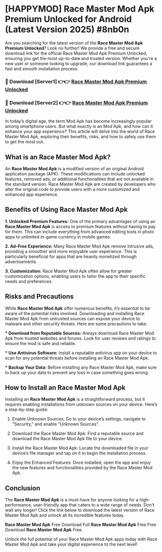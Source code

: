 # [HAPPYMOD] Race Master Mod Apk Premium Unlocked for Android (Latest Version 2025) #8nb0n

Are you searching for the latest version of the <strong>Race Master Mod Apk Premium Unlocked</strong>? Look no further! We provide a free and secure download link for the official Race Master Mod Apk Premium Unlocked, ensuring you get the most up-to-date and trusted version. Whether you're a new user or someone looking to upgrade, our download link guarantees a fast and smooth installation process.


<h3>🔴 Download [Server1] 👉👉 <a href="https://appsnew.pages.dev?q=Race+Master+Mod+Apk">Race Master Mod Apk Premium Unlocked</a></h3>

<h3>🔴 Download [Server2] 👉👉 <a href="https://appsnew.pages.dev?q=Race+Master+Mod+Apk">Race Master Mod Apk Premium Unlocked</a></h3>


In today’s digital age, the term Mod Apk has become increasingly popular among smartphone users. But what exactly is an Mod Apk, and how can it enhance your app experience? This article will delve into the world of Race Master Mod Apk, exploring their benefits, risks, and how to safely use them to get the most out.


<h2>What is an Race Master Mod Apk?</h2>

An <strong>Race Master Mod Apk</strong> is a modified version of an original Android application package (APK). These modifications can include unlocked features, removed ads, or additional functionalities that are not available in the standard version. Race Master Mod Apk are created by developers who alter the original code to provide users with a more customized and enhanced app experience.


<h2>Benefits of Using Race Master Mod Apk</h2>

<strong> 1. Unlocked Premium Features:</strong> One of the primary advantages of using an <strong>Race Master Mod Apk</strong> is access to premium features without having to pay for them. This can include everything from advanced editing tools in photo apps to unlimited in-game currency in mobile games.

<strong> 2. Ad-Free Experience:</strong> Many Race Master Mod Apk remove intrusive ads, providing a smoother and more enjoyable user experience. This is particularly beneficial for apps that are heavily monetized through advertisements.

<strong> 3. Customization:</strong> Race Master Mod Apk often allow for greater customization options, enabling users to tailor the app to their specific needs and preferences.


<h2>Risks and Precautions</h2>

While <strong>Race Master Mod Apk</strong> offer numerous benefits, it’s essential to be aware of the potential risks involved. Downloading and installing Race Master Mod Apk from untrusted sources can expose your device to malware and other security threats. Here are some precautions to take:

<strong> * Download from Reputable Sources:</strong> Always download Race Master Mod Apk from trusted websites and forums. Look for user reviews and ratings to ensure the mod is safe and reliable.

<strong> * Use Antivirus Software:</strong> Install a reputable antivirus app on your device to scan for any potential threats before installing an Race Master Mod Apk.

<strong> * Backup Your Data:</strong> Before installing any Race Master Mod Apk, make sure to back up your data to prevent any loss in case something goes wrong.


<h2>How to Install an Race Master Mod Apk</h2>

Installing an <strong>Race Master Mod Apk</strong> is a straightforward process, but it requires enabling installations from unknown sources on your device. Here’s a step-by-step guide:

 1. Enable Unknown Sources: Go to your device’s settings, navigate to "Security," and enable "Unknown Sources".

 2. Download the Race Master Mod Apk: Find a reputable source and download the Race Master Mod Apk file to your device.

 3. Install the Race Master Mod Apk: Locate the downloaded file in your device’s file manager and tap on it to begin the installation process.

 4. Enjoy the Enhanced Features: Once installed, open the app and enjoy the new features and functionalities provided by the Race Master Mod Apk.


<h2><strong>Conclusion</strong></h2>

The <strong>Race Master Mod Apk</strong> is a must-have for anyone looking for a high-performance, user-friendly app that caters to a wide range of needs. Don’t wait any longer! Click the link below to download the latest version of Race Master Mod Apk and unlock all its incredible features today.

<strong>Race Master Mod Apk</strong> Free Download Full <strong>Race Master Mod Apk</strong> Free Free Download <strong>Race Master Mod Apk</strong> Free.

Unlock the full potential of your Race Master Mod Apk apps today with Race Master Mod Apk and take your digital experience to the next level!